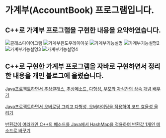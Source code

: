 # 가계부(AccountBook) 프로그램입니다.
## C++로 가계부 프로그램을 구현한 내용을 요약하였습니다.
![클래스다이어그램](images/클래스다이어그램.JPG)
![가계부윈도우레이아웃](images/가계부윈도우레이아웃.JPG)
![가계부기능설명](images/가계부기능설명.JPG)
![가계부기능설명2](images/가계부기능설명2.JPG)
![가계부기능설명3](images/가계부기능설명3.JPG)
![가계부기능설명4](images/가계부기능설명4.JPG)
## C++로 구현한 가계부 프로그램을 자바로 구현하면서 정리한 내용을 개인 블로그에 올렸습니다.
<a href="https://injae7034.github.io/java/twentieth/" target="_blank">Java프로젝트하면서 추상클래스, 추상메소드, 다형성, 부모와 자식간의 상속 개념 배우기</a><br><br>
<a href="https://injae7034.github.io/java/twentyFirst/" target="_blank">Java프로젝트하면서 오버로딩 그리고 다형성, 오버라이딩을 적용하여 코드 효율성 올리기</a><br><br>
<a href="https://injae7034.github.io/java/twentySecond/" target="_blank">반환값이 여러개인 C++의 메소드를 Java에서 HashMap을 적용하여 반환값 1개인 메소드로 바꾸기</a><br><br>
